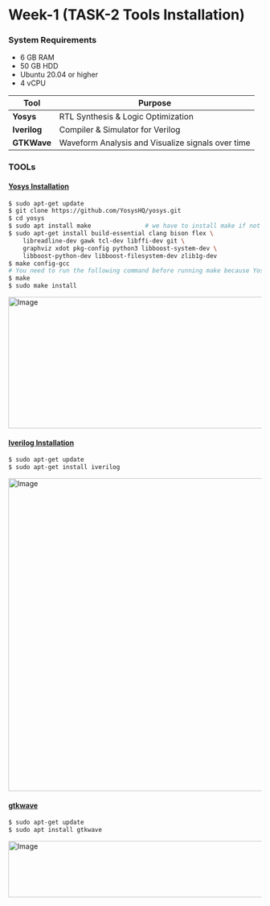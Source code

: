 
# Week-1 (TASK-2 Tools Installation)

### **System Requirements**
- 6 GB RAM
- 50 GB HDD
- Ubuntu 20.04 or higher
- 4 vCPU

| Tool | Purpose | 
|------|---------|
| **Yosys** | RTL Synthesis & Logic Optimization |
| **Iverilog** | Compiler & Simulator for Verilog |
| **GTKWave** | Waveform Analysis and Visualize signals over time|

### **TOOLs**

#### <ins>**Yosys Installation**</ins>
```bash
$ sudo apt-get update
$ git clone https://github.com/YosysHQ/yosys.git
$ cd yosys
$ sudo apt install make               # we have to install make if not installed
$ sudo apt-get install build-essential clang bison flex \
    libreadline-dev gawk tcl-dev libffi-dev git \
    graphviz xdot pkg-config python3 libboost-system-dev \
    libboost-python-dev libboost-filesystem-dev zlib1g-dev
$ make config-gcc
# You need to run the following command before running make because Yosys build depends on a Git submodule called abc, which hasn't been initialized yet.
$ make 
$ sudo make install
```
<img width="806" height="261" alt="Image" src="https://github.com/user-attachments/assets/decf1167-b3c0-4974-8c2c-49a6321e7841" />

#### <ins>**Iverilog Installation**</ins>
```bash
$ sudo apt-get update
$ sudo apt-get install iverilog
```
<img width="887" height="621" alt="Image" src="https://github.com/user-attachments/assets/f685cdd0-6f77-4c97-a70d-e593c790d2ae" />

#### <ins>**gtkwave**</ins>
```bash
$ sudo apt-get update
$ sudo apt install gtkwave
```

<img width="903" height="112" alt="Image" src="https://github.com/user-attachments/assets/4d616228-f2a0-492d-8abf-1b4cf38147c9" />


